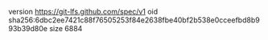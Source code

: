 version https://git-lfs.github.com/spec/v1
oid sha256:6dbc2ee7421c88f76505253f84e2638fbe40bf2b538e0cceefbd8b993b39d80e
size 6884
